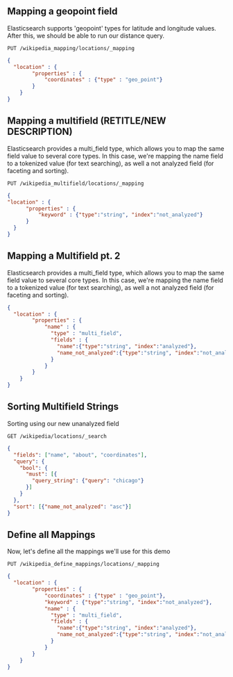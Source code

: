 ## Mapping a geopoint field

Elasticsearch supports 'geopoint' types for latitude and longitude values. After this, we should be able to run our distance query.

`PUT /wikipedia_mapping/locations/_mapping`



```json
{
  "location" : {
        "properties" : {
            "coordinates" : {"type" : "geo_point"}
        }
    }
}
```

## Mapping a multifield (RETITLE/NEW DESCRIPTION)

Elasticsearch provides a multi_field type, which allows you to map the same field value to several core types. In this case, we're mapping the name field to a tokenized value (for text searching), as well a not analyzed field (for faceting and sorting).

`PUT /wikipedia_multifield/locations/_mapping`



  ```json
  {
  "location" : {
        "properties" : {
            "keyword" : {"type":"string", "index":"not_analyzed"}
        }
    }
}
```

## Mapping a Multifield pt. 2
 Elasticsearch provides a multi_field type, which allows you to map the same field value to several core types. In this case, we're mapping the name field to a tokenized value (for text searching), as well a not analyzed field (for faceting and sorting).

```json
{
  "location" : {
        "properties" : {
            "name" : {
              "type" : "multi_field",
              "fields" : {
                "name":{"type":"string", "index":"analyzed"},
                "name_not_analyzed":{"type":"string", "index":"not_analyzed"}
              }
            }
        }
    }
}
```

## Sorting Multifield Strings

Sorting using our new unanalyzed field

`GET /wikipedia/locations/_search`

```json
{
  "fields": ["name", "about", "coordinates"],
  "query": {
    "bool": {
      "must": [{
        "query_string": {"query": "chicago"}
      }]
    }
  },
  "sort": [{"name_not_analyzed": "asc"}]
}
```

## Define all Mappings

Now, let's define all the mappings we'll use for this demo

`PUT /wikipedia_define_mappings/locations/_mapping`

```json
{
  "location" : {
        "properties" : {
            "coordinates" : {"type" : "geo_point"},
            "keyword" : {"type":"string", "index":"not_analyzed"},
            "name" : {
              "type" : "multi_field",
              "fields" : {
                "name":{"type":"string", "index":"analyzed"},
                "name_not_analyzed":{"type":"string", "index":"not_analyzed"}
              }
            }
        }
    }
}
```